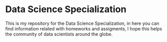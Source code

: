 # Data Science Specialization

This is my repository for the Data Science Specialization, in here you can find information related with homeworks and assigments, I hope this helps the community of data scientists around the globe. 
